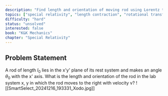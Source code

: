 ```yaml
---
description: "Find length and orientation of moving rod using Lorentz transformations"
topics: ["special relativity", "length contraction", "rotational transformation"]
difficulty: "hard"
status: "unsolved"
interested: false
book: "K&K Mechanics"
chapter: "Special Relativity"
---
```


## Problem Statement
A rod of length $l_0$ lies in the x'y' plane of its rest system and makes an angle $θ_0$ with the x' axis. What is the length and orientation of the rod in the lab system x, y in which the rod moves to the right with velocity v?
![[SmartSelect_20241216_193331_Xodo.jpg]]

